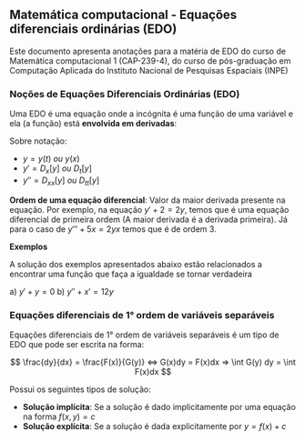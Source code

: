## Matemática computacional - Equações diferenciais ordinárias (EDO)

Este documento apresenta anotações para a matéria de EDO do curso de Matemática computacional 1 (CAP-239-4), do curso de pós-graduação em Computação Aplicada do Instituto Nacional de Pesquisas Espaciais (INPE)

### Noções de Equações Diferenciais Ordinárias (EDO)

Uma EDO é uma equação onde a incógnita é uma função de uma variável e ela (a função) está **envolvida em derivadas**:

Sobre notação:
- $y = y(t) \ ou \ y(x)$
- $y' = D_x[y] \ ou \ D_t[y]$
- $y'' = D_{xx}[y] \ ou \ D_{tt}[y]$

**Ordem de uma equação diferencial**: Valor da maior derivada presente na equação. Por exemplo, na equação $y' + 2 = 2y$, temos que é uma equação diferencial de primeira ordem (A maior derivada é a derivada primeira). Já para o caso de $y''' + 5x = 2yx$ temos que é de ordem 3.

**Exemplos**

A solução dos exemplos apresentados abaixo estão relacionados a encontrar uma função que faça a igualdade se tornar verdadeira

a) $y' + y = 0$
b) $y'' + x' = 12y$

### Equações diferenciais de 1° ordem de variáveis separáveis

Equações diferenciais de 1° ordem de variáveis separáveis é um tipo de EDO que pode ser escrita na forma:

$$
\frac{dy}{dx} = \frac{F(x)}{G(y)} <=> G(x)dy = F(x)dx => \int G(y) dy = \int F(x)dx
$$

Possui os seguintes tipos de solução:
- **Solução implícita**: Se a solução é dado implicitamente por uma equação na forma $f(x, y) = c$
- **Solução explícita**: Se a solução é dada explicitamente por $y = f(x) + c$

<!-- ### Bibliografia

As anotações aqui registradas foram retiradas dos seguintes links:
- https://www.youtube.com/watch?v=f1j_moUiYAg -->
